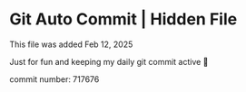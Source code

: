 # Git Auto Commit | Hidden File

This file was added Feb 12, 2025

Just for fun and keeping my daily git commit active 🤪

commit number: 717676
